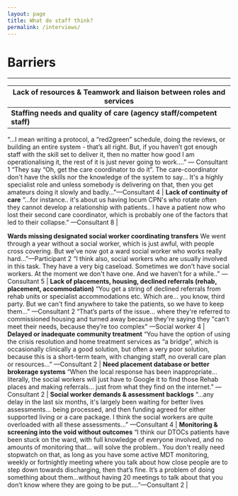 ```yaml
---
layout: page
title: What do staff think?
permalink: /interviews/
---
```


# Barriers
----------------------

 | Lack of resources & Teamwork and liaison between roles and services |
 | --- |
 | **Staffing needs and quality of care (agency staff/competent staff)** 
 “…I mean writing a protocol, a “red2green” schedule, doing the reviews, or building an entire system - that’s all right. But, if you haven’t got enough staff with the skill set to deliver it, then no matter how good I am operationalising it, the rest of it is just never going to work....” — Consultant 1 “They say “Oh, get the care coordinator to do it”. The care-coordinator don't have the skills nor the knowledge of the system to say... It's a highly specialist role and unless somebody is delivering on that, then you get amateurs doing it slowly and badly..."—Consultant 4
 | **Lack of continuity of care** “…for instance.. it's about us having locum CPN's who rotate often they cannot develop a relationship with patients.. I have a patient now who lost their second care coordinator, which is probably one of the factors that led to their collapse.” —Consultant 8 | 

 **Wards missing designated social worker coordinating transfers** We went through a year without a social worker, which is just awful, with people cross covering. But we've now got a ward social worker who works really hard…”—Participant 2 
 “I think also, social workers who are usually involved in this task. They have a very big caseload. Sometimes we don't have social workers. At the moment we don't have one. And we haven’t for a while..” — Consultant 5
 | **Lack of placements, housing, declined referrals (rehab, placement, accommodation)** “You get a string of declined referrals from rehab units or specialist accommodations etc. Which are… you know, third party. But we can't find anywhere to take the patients, so we have to keep them...” —Consultant 2 
 “That’s parts of the issue... where they're referred to commissioned housing and turned away because they're saying they "can't meet their needs, because they’re too complex" —Social worker 4 
 | **Delayed or inadequate community treatment** “You have the option of using the crisis resolution and home treatment services as “a bridge”, which is occasionally clinically a good solution, but often a very poor solution, because this is a short-term team, with changing staff, no overall care plan or resources...” —Consultant 2 
 | **Need placement database or better brokerage systems** “When the local response has been inappropriate... literally, the social workers will just have to Google it to find those Rehab places and making referrals… just from what they find on the internet.” — Consultant 2 
 | **Social worker demands & assessment backlogs** “…any delay in the last six months, it's largely been waiting for better lives assessments… being processed, and then funding agreed for either supported living or a care package. I think the social workers are quite overloaded with all these assessments...” —Consultant 4 
 | **Monitoring & screening into the void without outcomes** “I think our DTOCs patients have been stuck on the ward, with full knowledge of everyone involved, and no amounts of monitoring that… will solve the problem.. You don't really need stopwatch on that, as long as you have some active MDT monitoring, weekly or fortnightly meeting where you talk about how close people are to step down towards discharging, then that’s fine. It’s a problem of doing something about them…without having 20 meetings to talk about that you don’t know where they are going to be put….”—Consultant 2 | 
